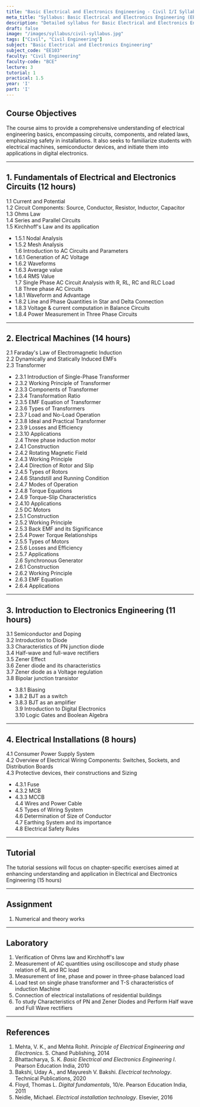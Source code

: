 ```yaml
---
title: "Basic Electrical and Electronics Engineering - Civil I/I Syllabus"
meta_title: "Syllabus: Basic Electrical and Electronics Engineering (EE103) - Civil Year 1 Part 1 | IOE Notes"
description: "Detailed syllabus for Basic Electrical and Electronics Engineering (EE103), a first year, first part subject in the IOE Civil Engineering program."
draft: false
image: "/images/syllabus/civil-syllabus.jpg"
tags: ["Civil", "Civil Engineering"]
subject: "Basic Electrical and Electronics Engineering"
subject_code: "EE103"
faculty: "Civil Engineering"
faculty-code: "BCE"
lecture: 3
tutorial: 1
practical: 1.5
year: 'I'
part: 'I'
---
```


## Course Objectives

The course aims to provide a comprehensive understanding of electrical engineering basics, encompassing circuits, components, and related laws, emphasizing safety in installations. It also seeks to familiarize students with electrical machines, semiconductor devices, and initiate them into applications in digital electronics.

---

## 1. Fundamentals of Electrical and Electronics Circuits (12 hours)

1.1 Current and Potential  
1.2 Circuit Components: Source, Conductor, Resistor, Inductor, Capacitor  
1.3 Ohms Law  
1.4 Series and Parallel Circuits  
1.5 Kirchhoff's Law and its application  
  - 1.5.1 Nodal Analysis  
  - 1.5.2 Mesh Analysis  
1.6 Introduction to AC Circuits and Parameters  
  - 1.6.1 Generation of AC Voltage  
  - 1.6.2 Waveforms  
  - 1.6.3 Average value  
  - 1.6.4 RMS Value  
1.7 Single Phase AC Circuit Analysis with R, RL, RC and RLC Load  
1.8 Three phase AC Circuits  
  - 1.8.1 Waveform and Advantage  
  - 1.8.2 Line and Phase Quantities in Star and Delta Connection  
  - 1.8.3 Voltage & current computation in Balance Circuits  
  - 1.8.4 Power Measurement in Three Phase Circuits  

---

## 2. Electrical Machines (14 hours)

2.1 Faraday's Law of Electromagnetic Induction  
2.2 Dynamically and Statically Induced EMFs  
2.3 Transformer  
  - 2.3.1 Introduction of Single-Phase Transformer  
  - 2.3.2 Working Principle of Transformer  
  - 2.3.3 Components of Transformer  
  - 2.3.4 Transformation Ratio  
  - 2.3.5 EMF Equation of Transformer  
  - 2.3.6 Types of Transformers  
  - 2.3.7 Load and No-Load Operation  
  - 2.3.8 Ideal and Practical Transformer  
  - 2.3.9 Losses and Efficiency  
  - 2.3.10 Applications  
2.4 Three phase induction motor  
  - 2.4.1 Construction  
  - 2.4.2 Rotating Magnetic Field  
  - 2.4.3 Working Principle  
  - 2.4.4 Direction of Rotor and Slip  
  - 2.4.5 Types of Rotors  
  - 2.4.6 Standstill and Running Condition  
  - 2.4.7 Modes of Operation  
  - 2.4.8 Torque Equations  
  - 2.4.9 Torque-Slip Characteristics  
  - 2.4.10 Applications  
2.5 DC Motors  
  - 2.5.1 Construction  
  - 2.5.2 Working Principle  
  - 2.5.3 Back EMF and its Significance  
  - 2.5.4 Power Torque Relationships  
  - 2.5.5 Types of Motors  
  - 2.5.6 Losses and Efficiency  
  - 2.5.7 Applications  
2.6 Synchronous Generator  
  - 2.6.1 Construction  
  - 2.6.2 Working Principle  
  - 2.6.3 EMF Equation  
  - 2.6.4 Applications  

---

## 3. Introduction to Electronics Engineering (11 hours)

3.1 Semiconductor and Doping  
3.2 Introduction to Diode  
3.3 Characteristics of PN junction diode  
3.4 Half-wave and full-wave rectifiers  
3.5 Zener Effect  
3.6 Zener diode and its characteristics  
3.7 Zener diode as a Voltage regulation  
3.8 Bipolar junction transistor  
  - 3.8.1 Biasing  
  - 3.8.2 BJT as a switch  
  - 3.8.3 BJT as an amplifier  
3.9 Introduction to Digital Electronics  
3.10 Logic Gates and Boolean Algebra  

---

## 4. Electrical Installations (8 hours)

4.1 Consumer Power Supply System  
4.2 Overview of Electrical Wiring Components: Switches, Sockets, and Distribution Boards  
4.3 Protective devices, their constructions and Sizing  
  - 4.3.1 Fuse  
  - 4.3.2 MCB  
  - 4.3.3 MCCB  
4.4 Wires and Power Cable  
4.5 Types of Wiring System  
4.6 Determination of Size of Conductor  
4.7 Earthing System and its importance  
4.8 Electrical Safety Rules  

---

## Tutorial

The tutorial sessions will focus on chapter-specific exercises aimed at enhancing understanding and application in Electrical and Electronics Engineering (15 hours)

---

## Assignment

1. Numerical and theory works

---

## Laboratory

1. Verification of Ohms law and Kirchhoff's law  
2. Measurement of AC quantities using oscilloscope and study phase relation of RL and RC load  
3. Measurement of line, phase and power in three-phase balanced load  
4. Load test on single phase transformer and T-S characteristics of induction Machine  
5. Connection of electrical installations of residential buildings  
6. To study Characteristics of PN and Zener Diodes and Perform Half wave and Full Wave rectifiers  

---

## References

1. Mehta, V. K., and Mehta Rohit. *Principle of Electrical Engineering and Electronics*. S. Chand Publishing, 2014  
2. Bhattacharya, S. K. *Basic Electrical and Electronics Engineering I*. Pearson Education India, 2010  
3. Bakshi, Uday A., and Mayuresh V. Bakshi. *Electrical technology*. Technical Publications, 2020  
4. Floyd, Thomas L. *Digital fundamentals*, 10/e. Pearson Education India, 2011  
5. Neidle, Michael. *Electrical installation technology*. Elsevier, 2016